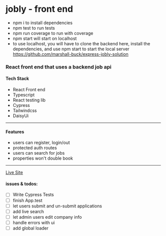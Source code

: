# jobly - front end

- npm i to install dependencies
- npm test to run tests
-  npm run coverage to run with coverage
-  npm start will start on localhost
- to use localhost,  you will have to clone the backend here, install the dependencies, and use npm start to start the local server
https://github.com/marshall-buck/express-jobly-solution

### React front end  that uses a backend job api

#### Tech Stack


- React Front end
- Typescript
- React testing lib
- Cypress
- Tailwindcss
- DaisyUi
---

#### Features

- users can register, login/out
- protected auth routes
- users can search for jobs
- properties won't double book

---

[Live Site](https://jobly-fe.onrender.com/)

#### issues & todos:

- [ ] Write Cypress Tests
- [ ] finish App.test
- [ ] let users submit  and un-submit applications
- [ ] add live search
- [ ] let admin users edit company info
- [ ] handle errors with ui
- [ ] add global loader